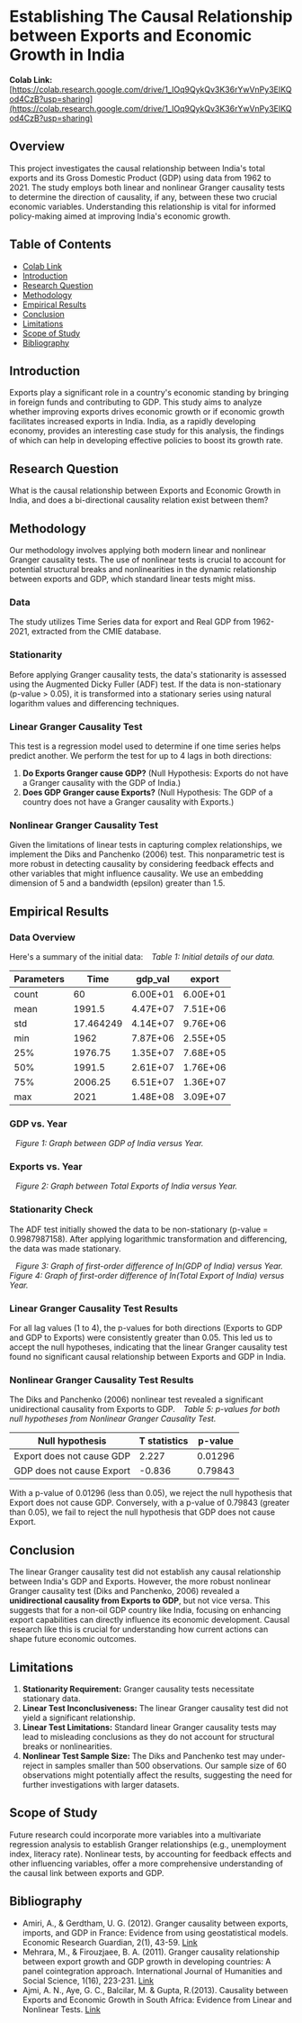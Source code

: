 # Establishing The Causal Relationship between Exports and Economic Growth in India

**Colab Link:** [https://colab.research.google.com/drive/1_IOq9QykQv3K36rYwVnPy3EIKQod4CzB?usp=sharing](https://colab.research.google.com/drive/1_IOq9QykQv3K36rYwVnPy3EIKQod4CzB?usp=sharing)

## Overview

This project investigates the causal relationship between India's total exports and its Gross Domestic Product (GDP) using data from 1962 to 2021. The study employs both linear and nonlinear Granger causality tests to determine the direction of causality, if any, between these two crucial economic variables. Understanding this relationship is vital for informed policy-making aimed at improving India's economic growth.

## Table of Contents

- [Colab Link](#colab-link)
- [Introduction](#introduction)
- [Research Question](#research-question)
- [Methodology](#methodology)
- [Empirical Results](#empirical-results)
- [Conclusion](#conclusion)
- [Limitations](#limitations)
- [Scope of Study](#scope-of-study)
- [Bibliography](#bibliography)

## Introduction

Exports play a significant role in a country's economic standing by bringing in foreign funds and contributing to GDP. This study aims to analyze whether improving exports drives economic growth or if economic growth facilitates increased exports in India. India, as a rapidly developing economy, provides an interesting case study for this analysis, the findings of which can help in developing effective policies to boost its growth rate.

## Research Question

What is the causal relationship between Exports and Economic Growth in India, and does a bi-directional causality relation exist between them?

## Methodology

Our methodology involves applying both modern linear and nonlinear Granger causality tests. The use of nonlinear tests is crucial to account for potential structural breaks and nonlinearities in the dynamic relationship between exports and GDP, which standard linear tests might miss.

### Data

The study utilizes Time Series data for export and Real GDP from 1962-2021, extracted from the CMIE database.

### Stationarity

Before applying Granger causality tests, the data's stationarity is assessed using the Augmented Dicky Fuller (ADF) test. If the data is non-stationary (p-value > 0.05), it is transformed into a stationary series using natural logarithm values and differencing techniques.

### Linear Granger Causality Test

This test is a regression model used to determine if one time series helps predict another. We perform the test for up to 4 lags in both directions:
1.  **Do Exports Granger cause GDP?** (Null Hypothesis: Exports do not have a Granger causality with the GDP of India.)
2.  **Does GDP Granger cause Exports?** (Null Hypothesis: The GDP of a country does not have a Granger causality with Exports.)

### Nonlinear Granger Causality Test

Given the limitations of linear tests in capturing complex relationships, we implement the Diks and Panchenko (2006) test. This nonparametric test is more robust in detecting causality by considering feedback effects and other variables that might influence causality. We use an embedding dimension of 5 and a bandwidth (epsilon) greater than 1.5.

## Empirical Results

### Data Overview

Here's a summary of the initial data:
`
`
*Table 1: Initial details of our data.*

| Parameters  | Time    | gdp_val | export  |
| ----------- | ------- | ------- | ------- |
| count       | 60      | 6.00E+01| 6.00E+01|
| mean        | 1991.5  | 4.47E+07| 7.51E+06|
| std         | 17.464249| 4.14E+07| 9.76E+06|
| min         | 1962    | 7.87E+06| 2.55E+05|
| 25%         | 1976.75 | 1.35E+07| 7.68E+05|
| 50%         | 1991.5  | 2.61E+07| 1.76E+06|
| 75%         | 2006.25 | 6.51E+07| 1.36E+07|
| max         | 2021    | 1.48E+08| 3.09E+07|

### GDP vs. Year
`
`
*Figure 1: Graph between GDP of India versus Year.*

### Exports vs. Year
`
`
*Figure 2: Graph between Total Exports of India versus Year.*

### Stationarity Check

The ADF test initially showed the data to be non-stationary (p-value = 0.9987987158). After applying logarithmic transformation and differencing, the data was made stationary.

`
`
*Figure 3: Graph of first-order difference of In(GDP of India) versus Year.*
`
`
*Figure 4: Graph of first-order difference of In(Total Export of India) versus Year.*

### Linear Granger Causality Test Results

For all lag values (1 to 4), the p-values for both directions (Exports to GDP and GDP to Exports) were consistently greater than 0.05. This led us to accept the null hypotheses, indicating that the linear Granger causality test found no significant causal relationship between Exports and GDP in India.

### Nonlinear Granger Causality Test Results

The Diks and Panchenko (2006) nonlinear test revealed a significant unidirectional causality from Exports to GDP.
`
`
*Table 5: p-values for both null hypotheses from Nonlinear Granger Causality Test.*

| Null hypothesis              | T statistics | p-value |
| ---------------------------- | ------------ | ------- |
| Export does not cause GDP    | 2.227        | 0.01296 |
| GDP does not cause Export    | -0.836       | 0.79843 |

With a p-value of 0.01296 (less than 0.05), we reject the null hypothesis that Export does not cause GDP. Conversely, with a p-value of 0.79843 (greater than 0.05), we fail to reject the null hypothesis that GDP does not cause Export.

## Conclusion

The linear Granger causality test did not establish any causal relationship between India's GDP and Exports. However, the more robust nonlinear Granger causality test (Diks and Panchenko, 2006) revealed a **unidirectional causality from Exports to GDP**, but not vice versa. This suggests that for a non-oil GDP country like India, focusing on enhancing export capabilities can directly influence its economic development. Causal research like this is crucial for understanding how current actions can shape future economic outcomes.

## Limitations

1.  **Stationarity Requirement:** Granger causality tests necessitate stationary data.
2.  **Linear Test Inconclusiveness:** The linear Granger causality test did not yield a significant relationship.
3.  **Linear Test Limitations:** Standard linear Granger causality tests may lead to misleading conclusions as they do not account for structural breaks or nonlinearities.
4.  **Nonlinear Test Sample Size:** The Diks and Panchenko test may under-reject in samples smaller than 500 observations. Our sample size of 60 observations might potentially affect the results, suggesting the need for further investigations with larger datasets.

## Scope of Study

Future research could incorporate more variables into a multivariate regression analysis to establish Granger relationships (e.g., unemployment index, literacy rate). Nonlinear tests, by accounting for feedback effects and other influencing variables, offer a more comprehensive understanding of the causal link between exports and GDP.

## Bibliography

*   Amiri, A., & Gerdtham, U. G. (2012). Granger causality between exports, imports, and GDP in France: Evidence from using geostatistical models. Economic Research Guardian, 2(1), 43-59. [Link](https://ideas.repec.org/a/wei/journl/v2y2012i1p43-59.html)
*   Mehrara, M., & Firouzjaee, B. A. (2011). Granger causality relationship between export growth and GDP growth in developing countries: A panel cointegration approach. International Journal of Humanities and Social Science, 1(16), 223-231. [Link](https://citeseerx.ist.psu.edu/viewdoc/download?doi=10.1.1.1056.9891&rep=rep1&type=pdf)
*   Ajmi, A. N., Aye, G. C., Balcilar, M. & Gupta, R.(2013). Causality between Exports and Economic Growth in South Africa: Evidence from Linear and Nonlinear Tests. [Link](https://ideas.repec.org/p/pre/wpaper/201339.html)